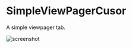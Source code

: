 # SimpleViewPagerCusor
A simple viewpager tab.

![screenshot](/../master/screenshot.png?raw=true "Screenshot")

